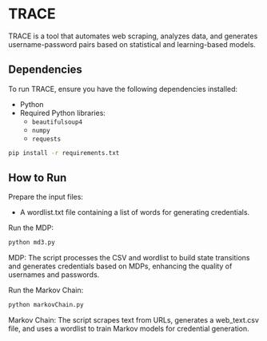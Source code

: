 # TRACE

TRACE is a tool that automates web scraping, analyzes data, and generates username-password pairs based on statistical and learning-based models.

## Dependencies

To run TRACE, ensure you have the following dependencies installed:

- Python
- Required Python libraries:
  - `beautifulsoup4`
  - `numpy`
  - `requests`

```bash
pip install -r requirements.txt
```

## How to Run
Prepare the input files:
- A wordlist.txt file containing a list of words for generating credentials.

Run the MDP:
```bash
python md3.py
```
MDP: The script processes the CSV and wordlist to build state transitions and generates credentials based on MDPs, enhancing the quality of usernames and passwords.

Run the Markov Chain:
```bash
python markovChain.py
```
Markov Chain: The script scrapes text from URLs, generates a web_text.csv file, and uses a wordlist to train Markov models for credential generation.
